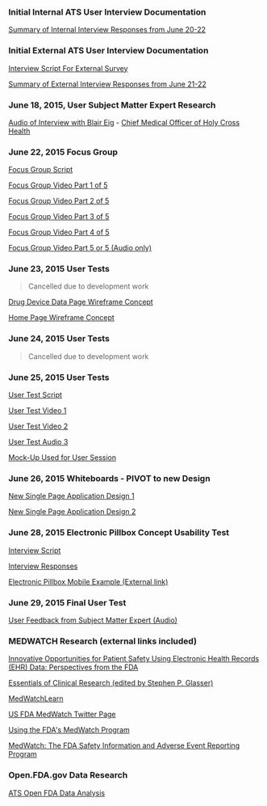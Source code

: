 ### Initial Internal ATS User Interview Documentation

[Summary of Internal Interview Responses from June 20-22](https://github.com/atsid/18f-RFQ993471-POOL1/blob/master/documentation/Research/INTERNAL%20Pool%201%20-%20Round%201%20-%2018F%20Questionaire%20Response%20Summary.pdf)

### Initial External ATS User Interview Documentation

[Interview Script For External Survey](https://github.com/atsid/18f-RFQ993471-POOL1/blob/master/documentation/Research/18FInterviewScript.docx)

[Summary of External Interview Responses from June 21-22](https://github.com/atsid/18f-RFQ993471-POOL1/blob/master/documentation/Research/EXTERNAL%20Pool%201%20-%20Round%201%20-%2018F%20Questionaire%20Response%20Summary.pdf)

### June 18, 2015, User Subject Matter Expert Research

[Audio of Interview with Blair Eig](https://github.com/atsid/18f-RFQ993471-POOL1/blob/master/documentation/Research/Blair%20Eig%20-%20FDA%20Data.mp3) - [Chief Medical Officer of Holy Cross Health](http://www.holycrosshealth.org/leadership)

### June 22, 2015 Focus Group

[Focus Group Script](https://github.com/atsid/18f-RFQ993471-POOL1/blob/master/documentation/Research/June%2022%20focus-group-script.docx)

[Focus Group Video Part 1 of 5](https://github.com/atsid/18f-RFQ993471-POOL1/blob/master/documentation/Focus%20Group%20Videos/focus-group-1.mp4)

[Focus Group Video Part 2 of 5](https://github.com/atsid/18f-RFQ993471-POOL1/blob/master/documentation/Focus%20Group%20Videos/focus-group-2.mp4)

[Focus Group Video Part 3 of 5](https://github.com/atsid/18f-RFQ993471-POOL1/blob/master/documentation/Focus%20Group%20Videos/focus-group-3.mp4)

[Focus Group Video Part 4 of 5](https://github.com/atsid/18f-RFQ993471-POOL1/blob/master/documentation/Focus%20Group%20Videos/focus-group-4.mp4)

[Focus Group Video Part 5 or 5 (Audio only)](https://github.com/atsid/18f-RFQ993471-POOL1/blob/master/documentation/Focus%20Group%20Videos/focus-group-5.mp3)

### June 23, 2015 User Tests

>Cancelled due to development work

[Drug Device Data Page Wireframe Concept](https://github.com/atsid/18f-RFQ993471-POOL1/blob/master/documentation/Mock-ups/drug_device_detail_page.png)

[Home Page Wireframe Concept](https://github.com/atsid/18f-RFQ993471-POOL1/blob/master/documentation/Mock-ups/home.png)

### June 24, 2015 User Tests

>Cancelled due to development work

### June 25, 2015 User Tests

[User Test Script](https://github.com/atsid/18f-RFQ993471-POOL1/blob/master/documentation/Research/usability-test-script-6-25-15.docx)

[User Test Video 1](https://github.com/atsid/18f-RFQ993471-POOL1/blob/master/documentation/Research/Kyle%20Housley%20Session.mp4)

[User Test Video 2](https://github.com/atsid/18f-RFQ993471-POOL1/blob/master/documentation/Research/Dave%20Mather%20-%20MedWatch%20Usability%20Test%20(1).mp4)

[User Test Audio 3](https://github.com/atsid/18f-RFQ993471-POOL1/blob/master/documentation/Research/Camden%20Kolb.mp3) 

[Mock-Up Used for User Session](https://github.com/atsid/18f-RFQ993471-POOL1/blob/master/documentation/Mock-ups/mock-v2.jpg)

### June 26, 2015 Whiteboards - PIVOT to new Design

[New Single Page Application Design 1](https://github.com/atsid/18f-RFQ993471-POOL1/blob/master/documentation/Whiteboard%20Images/IMG_3538.JPG)

[New Single Page Application Design 2](https://github.com/atsid/18f-RFQ993471-POOL1/blob/master/documentation/Whiteboard%20Images/IMG_3539.JPG)

### June 28, 2015 Electronic Pillbox Concept Usability Test

[Interview Script](https://github.com/atsid/18f-RFQ993471-POOL1/blob/master/documentation/Research/ElectronicPillboxUsabilityTest.docx)

[Interview Responses](https://github.com/atsid/18f-RFQ993471-POOL1/blob/master/documentation/Research/Pool%201%20-%20Round%204%20-%2018F%20Questionaire%20-%20Google%20Forms.pdf)

[Electronic Pillbox Mobile Example (External link)](https://popapp.in/w/projects/558ecd33196190bc15f03b73/preview/558ecd64690409674f4ad3e7)

### June 29, 2015 Final User Test

[User Feedback from Subject Matter Expert (Audio)](https://github.com/atsid/18f-RFQ993471-POOL1/blob/master/documentation/Research/Kris%20Traider.mp3)

### MEDWATCH Research (external links included)

[Innovative Opportunities for Patient Safety Using Electronic Health Records (EHR) Data: Perspectives from the FDA](http://www.google.com/url?sa=t&rct=j&q=&esrc=s&source=web&cd=1&cad=rja&uact=8&ved=0CC0QFjAA&url=http%3A%2F%2Fwww.connectopensource.org%2Fsites%2Fconnectopensource.org%2Ffiles%2FInnovativeOpportunites_FDA_HIMSS.ppt&ei=12KIVbrtCork-AHLp4KYDg&usg=AFQjCNHIk7cHElRSDifEn8_a0cB3X5P3Uw&bvm=bv.96339352,d.cWw)

[Essentials of Clinical Research (edited by Stephen P. Glasser)](https://books.google.com/books?id=MZHIAwAAQBAJ&pg=PA101&lpg=PA101&dq=MEDWATCH+research&source=bl&ots=jgcLlikFC2&sig=8FIjP5i0RxkE9hZHjfdUvlWpgo0&hl=en&sa=X&ei=8GOIVY-hMMar-QG0lJtY&ved=0CB0Q6AEwADgK#v=onepage&q=MEDWATCH%20research&f=false)

[MedWatchLearn](http://www.accessdata.fda.gov/scripts/MedWatchLearn/)

[US FDA MedWatch Twitter Page](https://twitter.com/fdamedwatch)

[Using the FDA's MedWatch Program](http://www.aaos.org/news/aaosnow/jun11/advocacy1.asp)

[MedWatch: The FDA Safety Information and Adverse Event Reporting Program](http://www.ncbi.nlm.nih.gov/pmc/articles/PMC1852611/)

### Open.FDA.gov Data Research

[ATS Open FDA Data Analysis](https://github.com/atsid/18f-RFQ993471-POOL1/blob/master/documentation/Research/openFDADataAnalysis.docx)
